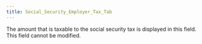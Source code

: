 ```yaml
---
title: Social_Security_Employer_Tax_Tab
---
```



The amount that is taxable to the social security tax is displayed in this field. This field cannot be modified.
